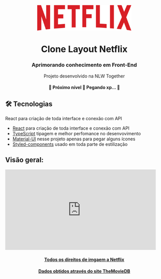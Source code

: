 <div align="center">
  <img src="./screenshots/logoNetflix.png" width="300">
</div>
<h1 align="center">Clone Layout Netflix</h1>
<h3 align="center">Aprimorando conhecimento em Front-End</h3>
<p align="center">Projeto desenvolvido na NLW Together</p>
<h4 align="center">
	🚧  Próximo nível 🚀 Pegando xp...  🚧
</h4>

<h2> 🛠 Tecnologias </h2>

<p>React para criação de toda interface e conexão com API</p>

- [React](https://pt-br.reactjs.org/) para criação de toda interface e conexão com API
- [TypeScript](https://www.typescriptlang.org/) tipagem e melhor perfomance no desenvovimento
- [Material-UI](https://material-ui.com/pt/) nesse projeto apenas para pegar alguns ícones
- [Styled-components](https://styled-components.com/) usado em toda parte de estilização


<h2>Visão geral:</h2>

<iframe src="https://giphy.com/embed/FI161PMVsH8oyRDdbD" width="480" height="256" frameBorder="0" class="giphy-embed" allowFullScreen></iframe><p><a href="https://giphy.com/gifs/FI161PMVsH8oyRDdbD">

<div align="center">
  <h4>Todos os direitos de imgaem a Netflix</h4>
  <h4>Dados obtidos através do site <a href="https://www.themoviedb.org/">TheMovieDB</a></h4>
</div>


